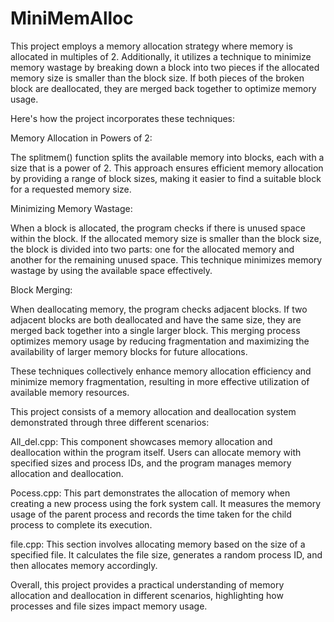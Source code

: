 # MiniMemAlloc
This project employs a memory allocation strategy where memory is allocated in multiples of 2. Additionally, it utilizes a technique to minimize memory wastage by breaking down a block into two pieces if the allocated memory size is smaller than the block size. If both pieces of the broken block are deallocated, they are merged back together to optimize memory usage.

Here's how the project incorporates these techniques:

Memory Allocation in Powers of 2:

The splitmem() function splits the available memory into blocks, each with a size that is a power of 2. This approach ensures efficient memory allocation by providing a range of block sizes, making it easier to find a suitable block for a requested memory size.

Minimizing Memory Wastage: 

When a block is allocated, the program checks if there is unused space within the block. If the allocated memory size is smaller than the block size, the block is divided into two parts: one for the allocated memory and another for the remaining unused space. This technique minimizes memory wastage by using the available space effectively.

Block Merging:

When deallocating memory, the program checks adjacent blocks. If two adjacent blocks are both deallocated and have the same size, they are merged back together into a single larger block. This merging process optimizes memory usage by reducing fragmentation and maximizing the availability of larger memory blocks for future allocations.

These techniques collectively enhance memory allocation efficiency and minimize memory fragmentation, resulting in more effective utilization of available memory resources.

This project consists of a memory allocation and deallocation system demonstrated through three different scenarios:

All_del.cpp: This component showcases memory allocation and deallocation within the program itself. Users can allocate memory with specified sizes and process IDs, and the program manages memory allocation and deallocation.

Pocess.cpp: This part demonstrates the allocation of memory when creating a new process using the fork system call. It measures the memory usage of the parent process and records the time taken for the child process to complete its execution.

file.cpp: This section involves allocating memory based on the size of a specified file. It calculates the file size, generates a random process ID, and then allocates memory accordingly.

Overall, this project provides a practical understanding of memory allocation and deallocation in different scenarios, highlighting how processes and file sizes impact memory usage.
